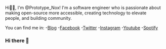 Hi👋🏾, I'm @Prototype_Nox! I'm a software engineer who is passionate about making open-source more accessible, creating technology to elevate people, and building community.

You can find me in:
-[Blog](https://www.wordpress.com)
-[Facebook](https://www.facebook.com)
-[Twitter](https://www.wordpress.com)
-[Instagram](https://www.instagram.com)
-[Youtube](https://www.youtube.com)
-[Spotify](https://www.spotify.com)

### Hi there 👋

<!--
**prototypenox/prototypenox** is a ✨ _special_ ✨ repository because its `README.md` (this file) appears on your GitHub profile.

Here are some ideas to get you started:

- 🔭 I’m currently working on ...
- 🌱 I’m currently learning ...
- 👯 I’m looking to collaborate on ...
- 🤔 I’m looking for help with ...
- 💬 Ask me about ...
- 📫 How to reach me: ...
- 😄 Pronouns: ...
- ⚡ Fun fact: ...
-->
